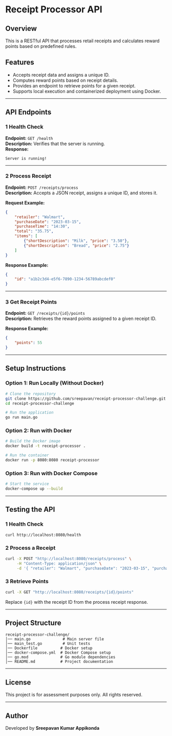 # Receipt Processor API

## Overview
This is a RESTful API that processes retail receipts and calculates reward points based on predefined rules.

## Features
- Accepts receipt data and assigns a unique ID.
- Computes reward points based on receipt details.
- Provides an endpoint to retrieve points for a given receipt.
- Supports local execution and containerized deployment using Docker.

---

## API Endpoints

### 1️ Health Check
**Endpoint:** `GET /health`  
**Description:** Verifies that the server is running.  
**Response:**
```
Server is running!
```

---

### 2️ Process Receipt
**Endpoint:** `POST /receipts/process`  
**Description:** Accepts a JSON receipt, assigns a unique ID, and stores it.

**Request Example:**
```json
{
    "retailer": "Walmart",
    "purchaseDate": "2023-03-15",
    "purchaseTime": "14:30",
    "total": "35.75",
    "items": [
        {"shortDescription": "Milk", "price": "3.50"},
        {"shortDescription": "Bread", "price": "2.75"}
    ]
}
```

**Response Example:**
```json
{
    "id": "a1b2c3d4-e5f6-7890-1234-56789abcdef0"
}
```

---

### 3️ Get Receipt Points
**Endpoint:** `GET /receipts/{id}/points`  
**Description:** Retrieves the reward points assigned to a given receipt ID.

**Response Example:**
```json
{
    "points": 55
}
```

---

## Setup Instructions
### **Option 1: Run Locally (Without Docker)**
```bash
# Clone the repository
git clone https://github.com/sreepavan/receipt-processor-challenge.git
cd receipt-processor-challenge

# Run the application
go run main.go
```

### **Option 2: Run with Docker**
```bash
# Build the Docker image
docker build -t receipt-processor .

# Run the container
docker run -p 8080:8080 receipt-processor
```

### **Option 3: Run with Docker Compose**
```bash
# Start the service
docker-compose up --build
```

---

## Testing the API
### **1️  Health Check**
```bash
curl http://localhost:8080/health
```

### **2️  Process a Receipt**
```bash
curl -X POST "http://localhost:8080/receipts/process" \
     -H "Content-Type: application/json" \
     -d '{ "retailer": "Walmart", "purchaseDate": "2023-03-15", "purchaseTime": "14:30", "total": "35.75", "items": [{"shortDescription": "Milk", "price": "3.50"}, {"shortDescription": "Bread", "price": "2.75"}] }'
```

### **3️  Retrieve Points**
```bash
curl -X GET "http://localhost:8080/receipts/{id}/points"
```
Replace `{id}` with the receipt ID from the process receipt response.

---

## Project Structure
```
receipt-processor-challenge/
│── main.go              # Main server file
│── main_test.go         # Unit tests
│── Dockerfile          # Docker setup
│── docker-compose.yml  # Docker Compose setup
│── go.mod              # Go module dependencies
│── README.md           # Project documentation
```

---

## License
This project is for assessment purposes only. All rights reserved.

---

## Author
Developed by **Sreepavan Kumar Appikonda**

